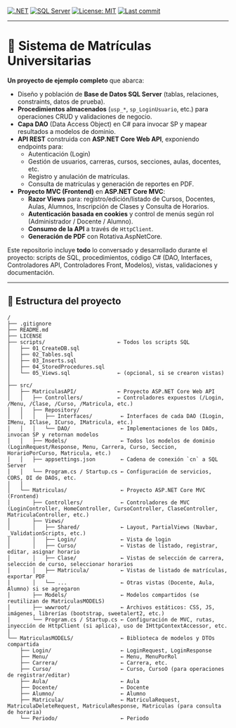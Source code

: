 <!-- ============================================== -->
<!--      B E A U T I F U L   R E A D M E          -->
<!-- ============================================== -->

<!-- Badges -->
[![.NET](https://img.shields.io/badge/.NET-7.0-blue.svg)](https://dotnet.microsoft.com/)
[![SQL Server](https://img.shields.io/badge/SQL%20Server-2019-blue.svg)](https://www.microsoft.com/en-us/sql-server)
[![License: MIT](https://img.shields.io/badge/License-MIT-green.svg)](LICENSE)
[![Last commit](https://img.shields.io/github/last-commit/tu-usuario/tu-repositorio.svg)](https://github.com/tu-usuario/tu-repositorio/commits/main)

---

# 📌 Sistema de Matrículas Universitarias

**Un proyecto de ejemplo completo** que abarca:
- Diseño y población de **Base de Datos SQL Server** (tablas, relaciones, constraints, datos de prueba).
- **Procedimientos almacenados** (`usp_*`, `sp_LoginUsuario`, etc.) para operaciones CRUD y validaciones de negocio.
- **Capa DAO** (Data Access Object) en C# para invocar SP y mapear resultados a modelos de dominio.
- **API REST** construida con **ASP.NET Core Web API**, exponiendo endpoints para:
  - Autenticación (Login)
  - Gestión de usuarios, carreras, cursos, secciones, aulas, docentes, etc.
  - Registro y anulación de matrículas.
  - Consulta de matrículas y generación de reportes en PDF.
- **Proyecto MVC (Frontend)** en **ASP.NET Core MVC**:
  - **Razor Views** para: registro/edición/listado de Cursos, Docentes, Aulas, Alumnos, Inscripción de Clases y Consulta de Horarios.
  - **Autenticación basada en cookies** y control de menús según rol (Administrador / Docente / Alumno).
  - **Consumo de la API** a través de `HttpClient`.
  - **Generación de PDF** con Rotativa.AspNetCore.

Este repositorio incluye **todo** lo conversado y desarrollado durante el proyecto: scripts de SQL, procedimientos, código C# (DAO, Interfaces, Controladores API, Controladores Front, Modelos), vistas, validaciones y documentación.

---

## 📂 Estructura del proyecto

```text
/
├── .gitignore
├── README.md
├── LICENSE
├── scripts/                       ← Todos los scripts SQL
│   ├── 01_CreateDB.sql
│   ├── 02_Tables.sql
│   ├── 03_Inserts.sql
│   ├── 04_StoredProcedures.sql
│   └── 05_Views.sql               ← (opcional, si se crearon vistas)
│
├── src/
│   ├── MatriculasAPI/             ← Proyecto ASP.NET Core Web API
│   │   ├── Controllers/           ← Controladores expuestos (/Login, /Menu, /Clase, /Curso, /Matricula, etc.)
│   │   ├── Repository/
│   │   │   ├── Interfaces/         ← Interfaces de cada DAO (ILogin, IMenu, IClase, ICurso, IMatricula, etc.)
│   │   │   └── DAO/                ← Implementaciones de los DAOs, invocan SP y retornan modelos
│   │   ├── Models/                 ← Todos los modelos de dominio (LoginRequest/Response, Menu, Carrera, Curso, Seccion, HorarioPorCurso, Matricula, etc.)
│   │   ├── appsettings.json        ← Cadena de conexión `cn` a SQL Server
│   │   └── Program.cs / Startup.cs ← Configuración de servicios, CORS, DI de DAOs, etc.
│   │
│   └── Matriculas/                 ← Proyecto ASP.NET Core MVC (Frontend)
│       ├── Controllers/            ← Controladores de MVC (LoginController, HomeController, CursoController, ClaseController, MatriculaController, etc.)
│       ├── Views/
│       │   ├── Shared/             ← Layout, PartialViews (Navbar, _ValidationScripts, etc.)
│       │   ├── Login/              ← Vista de login
│       │   ├── Curso/              ← Vistas de listado, registrar, editar, asignar horario
│       │   ├── Clase/              ← Vistas de selección de carrera, selección de curso, seleccionar horarios
│       │   ├── Matricula/          ← Vistas de listado de matrículas, exportar PDF
│       │   └── ...                 ← Otras vistas (Docente, Aula, Alumno) si se agregaron
│       ├── Models/                 ← Modelos compartidos (se reutilizan de MatriculasMODELS)
│       ├── wwwroot/                ← Archivos estáticos: CSS, JS, imágenes, librerías (bootstrap, sweetalert2, etc.)
│       └── Program.cs / Startup.cs ← Configuración de MVC, rutas, inyección de HttpClient (si aplica), uso de IHttpContextAccessor, etc.
│
└── MatriculasMODELS/               ← Biblioteca de modelos y DTOs compartida
    ├── Login/                      ← LoginRequest, LoginResponse
    ├── Menu/                       ← Menu, MenuPorRol
    ├── Carrera/                    ← Carrera, etc.
    ├── Curso/                      ← Curso, CursoO (para operaciones de registrar/editar)
    ├── Aula/                       ← Aula
    ├── Docente/                    ← Docente
    ├── Alumno/                     ← Alumno
    ├── Matricula/                  ← MatriculaRequest, MatriculaDeleteRequest, MatriculaResponse, Matriculas (para consulta de horaria)
    └── Periodo/                    ← Periodo
